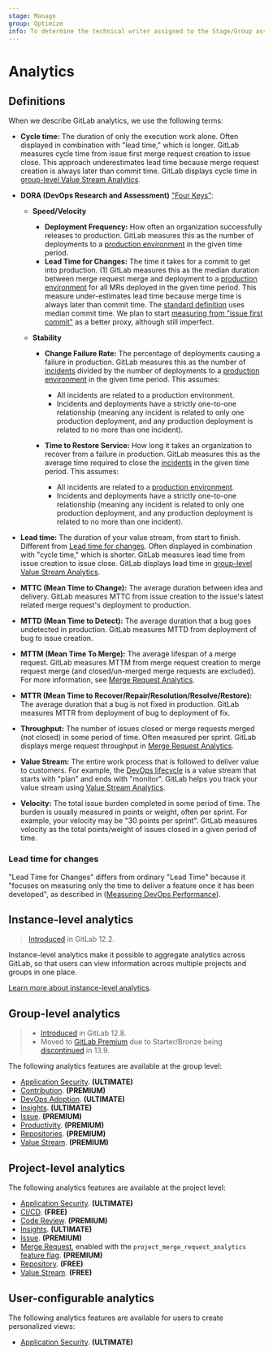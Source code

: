 ```yaml
---
stage: Manage
group: Optimize
info: To determine the technical writer assigned to the Stage/Group associated with this page, see https://about.gitlab.com/handbook/engineering/ux/technical-writing/#assignments
---
```


# Analytics

## Definitions

When we describe GitLab analytics, we use the following terms:

- **Cycle time:** The duration of only the execution work alone. Often displayed in combination with "lead time," which is longer. GitLab measures cycle time from issue first merge request creation to issue close. This approach underestimates lead time because merge request creation is always later than commit time. GitLab displays cycle time in [group-level Value Stream Analytics](../group/value_stream_analytics/index.md).
- **DORA (DevOps Research and Assessment)** ["Four Keys"](https://cloud.google.com/blog/products/devops-sre/using-the-four-keys-to-measure-your-devops-performance):
  - **Speed/Velocity**

    - **Deployment Frequency:** How often an organization successfully releases to production. GitLab
      measures this as the number of deployments to a
      [production environment](../../ci/environments/index.md#deployment-tier-of-environments) in
      the given time period.
    - **Lead Time for Changes:** The time it takes for a commit to get into production. (1) GitLab
      measures this as the median duration between merge request merge and deployment to a
      [production environment](../../ci/environments/index.md#deployment-tier-of-environments) for
      all MRs deployed in the given time period. This measure under-estimates lead time because
      merge time is always later than commit time. The
      [standard definition](https://github.com/GoogleCloudPlatform/fourkeys/blob/main/METRICS.md#lead-time-for-changes) uses median commit time. We plan to start
      [measuring from "issue first commit"](https://gitlab.com/gitlab-org/gitlab/-/issues/328459)
      as a better proxy, although still imperfect.

  - **Stability**
    - **Change Failure Rate:** The percentage of deployments causing a failure in production.
      GitLab measures this as the number of [incidents](../../operations/incident_management/incidents.md)
      divided by the number of deployments to a
      [production environment](../../ci/environments/index.md#deployment-tier-of-environments) in
      the given time period. This assumes:

      - All incidents are related to a production environment.
      - Incidents and deployments have a strictly one-to-one relationship (meaning any incident is
        related to only one production deployment, and any production deployment is related to no
        more than one incident).

    - **Time to Restore Service:** How long it takes an organization to recover from a failure in
      production. GitLab measures this as the average time required to close the
      [incidents](../../operations/incident_management/incidents.md) in the given time period.
      This assumes:

      - All incidents are related to a [production environment](../../ci/environments/index.md#deployment-tier-of-environments).
      - Incidents and deployments have a strictly one-to-one relationship (meaning any incident is related to only one production deployment, and any production deployment is related to no more than one incident).

- **Lead time:** The duration of your value stream, from start to finish. Different from [Lead time for changes](#lead-time-for-changes). Often displayed in combination with "cycle time," which is shorter. GitLab measures lead time from issue creation to issue close. GitLab displays lead time in [group-level Value Stream Analytics](../group/value_stream_analytics/index.md).
- **MTTC (Mean Time to Change):** The average duration between idea and delivery. GitLab measures MTTC from issue creation to the issue's latest related merge request's deployment to production.
- **MTTD (Mean Time to Detect):** The average duration that a bug goes undetected in production. GitLab measures MTTD from deployment of bug to issue creation.
- **MTTM (Mean Time To Merge):** The average lifespan of a merge request. GitLab measures MTTM from merge request creation to merge request merge (and closed/un-merged merge requests are excluded). For more information, see [Merge Request Analytics](merge_request_analytics.md).
- **MTTR (Mean Time to Recover/Repair/Resolution/Resolve/Restore):** The average duration that a bug is not fixed in production. GitLab measures MTTR from deployment of bug to deployment of fix.
- **Throughput:** The number of issues closed or merge requests merged (not closed) in some period of time. Often measured per sprint. GitLab displays merge request throughput in [Merge Request Analytics](merge_request_analytics.md).
- **Value Stream:** The entire work process that is followed to deliver value to customers. For example, the [DevOps lifecycle](https://about.gitlab.com/stages-devops-lifecycle/) is a value stream that starts with "plan" and ends with "monitor". GitLab helps you track your value stream using [Value Stream Analytics](value_stream_analytics.md).
- **Velocity:** The total issue burden completed in some period of time. The burden is usually measured in points or weight, often per sprint. For example, your velocity may be "30 points per sprint". GitLab measures velocity as the total points/weight of issues closed in a given period of time.

### Lead time for changes

"Lead Time for Changes" differs from ordinary "Lead Time" because it "focuses on measuring only the time to deliver a feature once it has been developed", as described in ([Measuring DevOps Performance](https://devops.com/measuring-devops-performance/)).

## Instance-level analytics

> [Introduced](https://gitlab.com/gitlab-org/gitlab/-/issues/12077) in GitLab 12.2.

Instance-level analytics make it possible to aggregate analytics across
GitLab, so that users can view information across multiple projects and groups
in one place.

[Learn more about instance-level analytics](../admin_area/analytics/index.md).

## Group-level analytics

> - [Introduced](https://gitlab.com/gitlab-org/gitlab/-/issues/195979) in GitLab 12.8.
> - Moved to [GitLab Premium](https://about.gitlab.com/pricing/) due to Starter/Bronze being [discontinued](https://about.gitlab.com/blog/2021/01/26/new-gitlab-product-subscription-model/) in 13.9.

The following analytics features are available at the group level:

- [Application Security](../application_security/security_dashboard/#group-security-dashboard). **(ULTIMATE)**
- [Contribution](../group/contribution_analytics/index.md). **(PREMIUM)**
- [DevOps Adoption](../group/devops_adoption/index.md). **(ULTIMATE)**
- [Insights](../group/insights/index.md). **(ULTIMATE)**
- [Issue](../group/issues_analytics/index.md). **(PREMIUM)**
- [Productivity](productivity_analytics.md). **(PREMIUM)**
- [Repositories](../group/repositories_analytics/index.md). **(PREMIUM)**
- [Value Stream](../group/value_stream_analytics/index.md). **(PREMIUM)**

## Project-level analytics

The following analytics features are available at the project level:

- [Application Security](../application_security/security_dashboard/#project-security-dashboard). **(ULTIMATE)**
- [CI/CD](ci_cd_analytics.md). **(FREE)**
- [Code Review](code_review_analytics.md). **(PREMIUM)**
- [Insights](../project/insights/index.md). **(ULTIMATE)**
- [Issue](../group/issues_analytics/index.md). **(PREMIUM)**
- [Merge Request](merge_request_analytics.md), enabled with the `project_merge_request_analytics`
  [feature flag](../../development/feature_flags/index.md#enabling-a-feature-flag-locally-in-development). **(PREMIUM)**
- [Repository](repository_analytics.md). **(FREE)**
- [Value Stream](value_stream_analytics.md). **(FREE)**

## User-configurable analytics

The following analytics features are available for users to create personalized views:

- [Application Security](../application_security/security_dashboard/#security-center). **(ULTIMATE)**
